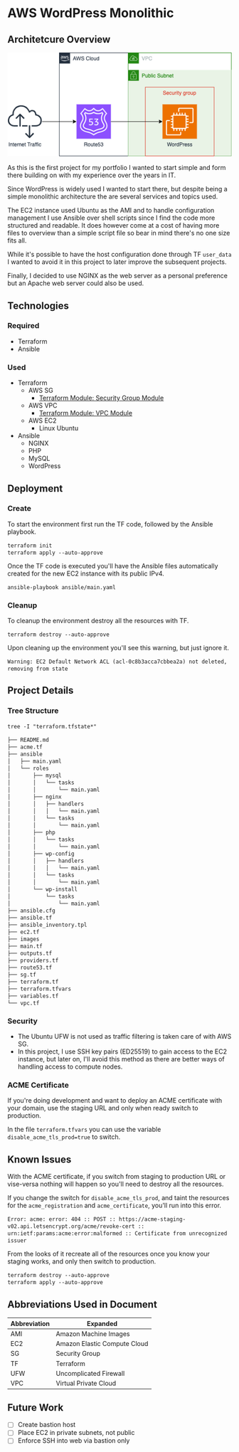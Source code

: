 # AWS WordPress Monolithic

## Architetcure Overview

![Architecture](images/aws-architecture-monolithic-wordpress.drawio.png)

As this is the first project for my portfolio I wanted to start simple and form there building on with my experience over the years in IT.

Since WordPress is widely used I wanted to start there, but despite being a simple monolithic architecture the are several services and topics used.

The EC2 instance used Ubuntu as the AMI and to handle configuration management I use Ansible over shell scripts since I find the code more structured and readable. It does however come at a cost of having more files to overview than a simple script file so bear in mind there's no one size fits all.

While it's possible to have the host configuration done through TF `user_data` I wanted to avoid it in this project to later improve the subsequent projects.

Finally, I decided to use NGINX as the web server as a personal preference but an Apache web server could also be used.

## Technologies

### Required

- Terraform
- Ansible

### Used

- Terraform
  - AWS SG
    - [Terraform Module: Security Group Module](https://registry.terraform.io/modules/terraform-aws-modules/security-group/aws/latest)
  - AWS VPC
    - [Terraform Module: VPC Module](https://registry.terraform.io/modules/terraform-aws-modules/vpc/aws/latest)
  - AWS EC2
    - Linux Ubuntu
- Ansible
  - NGINX
  - PHP
  - MySQL
  - WordPress

## Deployment

### Create

To start the environment first run the TF code, followed by the Ansible playbook.

```shell
terraform init
terraform apply --auto-approve
```

Once the TF code is executed you'll have the Ansible files automatically created for the new EC2 instance with its public IPv4.

```shell
ansible-playbook ansible/main.yaml
```

### Cleanup

To cleanup the environment destroy all the resources with TF.

```shell
terraform destroy --auto-approve
```

Upon cleaning up the environment you'll see this warning, but just ignore it.

```shell
Warning: EC2 Default Network ACL (acl-0c8b3acca7cbbea2a) not deleted, removing from state
```

## Project Details

### Tree Structure

```shell
tree -I "terraform.tfstate*"
```

```shell
├── README.md
├── acme.tf
├── ansible
│   ├── main.yaml
│   └── roles
│       ├── mysql
│       │   └── tasks
│       │       └── main.yaml
│       ├── nginx
│       │   ├── handlers
│       │   │   └── main.yaml
│       │   └── tasks
│       │       └── main.yaml
│       ├── php
│       │   └── tasks
│       │       └── main.yaml
│       ├── wp-config
│       │   ├── handlers
│       │   │   └── main.yaml
│       │   └── tasks
│       │       └── main.yaml
│       └── wp-install
│           └── tasks
│               └── main.yaml
├── ansible.cfg
├── ansible.tf
├── ansible_inventory.tpl
├── ec2.tf
├── images
├── main.tf
├── outputs.tf
├── providers.tf
├── route53.tf
├── sg.tf
├── terraform.tf
├── terraform.tfvars
├── variables.tf
└── vpc.tf
```

### Security

- The Ubuntu UFW is not used as traffic filtering is taken care of with AWS SG.
- In this project, I use SSH key pairs (ED25519) to gain access to the EC2 instance, but later on, I'll avoid this method as there are better ways of handling access to compute nodes.

### ACME Certificate

If you're doing development and want to deploy an ACME certificate with your domain, use the staging URL and only when ready switch to production.

In the file `terraform.tfvars` you can use the variable `disable_acme_tls_prod=true` to switch.

## Known Issues

With the ACME certificate, if you switch from staging to production URL or vise-versa nothing will happen so you'll need to destroy all the resources.

If you change the switch for `disable_acme_tls_prod`, and taint the resources for the `acme_registration` and `acme_certificate`, you'll run into this error.

```shell
Error: acme: error: 404 :: POST :: https://acme-staging-v02.api.letsencrypt.org/acme/revoke-cert :: urn:ietf:params:acme:error:malformed :: Certificate from unrecognized issuer
```

From the looks of it recreate all of the resources once you know your staging works, and only then switch to production.

```shell
terraform destroy --auto-approve
terraform apply --auto-approve
```

## Abbreviations Used in Document

| Abbreviation | Expanded                     |
| ------------ | ---------------------------- |
| AMI          | Amazon Machine Images        |
| EC2          | Amazon Elastic Compute Cloud |
| SG           | Security Group               |
| TF           | Terraform                    |
| UFW          | Uncomplicated Firewall       |
| VPC          | Virtual Private Cloud        |

## Future Work

- [ ] Create bastion host
- [ ] Place EC2 in private subnets, not public
- [ ] Enforce SSH into web via bastion only
